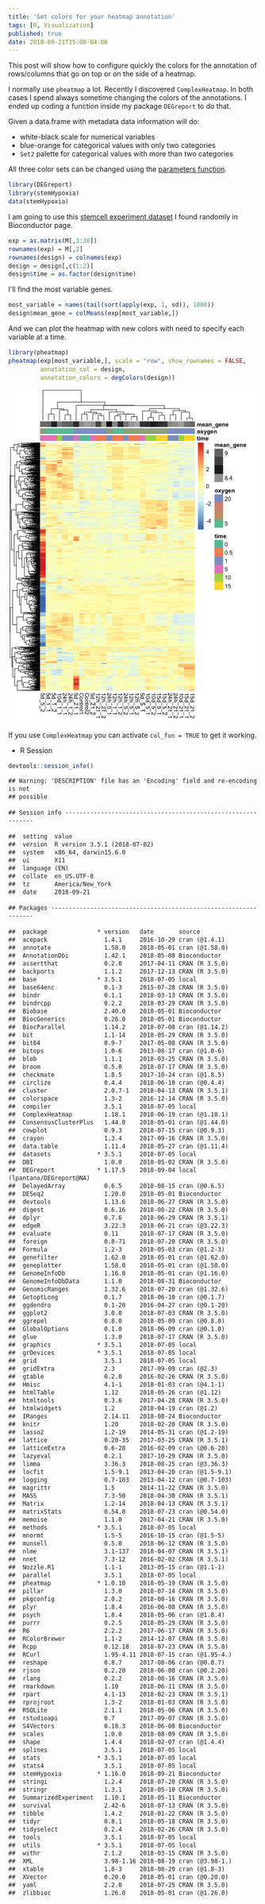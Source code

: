 ```yaml
---
title: 'Get colors for your heatmap annotation'
tags: [R, Visualization]
published: true
date: 2018-09-21T15:00-04:00
---
```


This post will show how to configure quickly the colors for the annotation of rows/columns that go on top or on the side of a heatmap.

I normally use `pheatmap` a lot. Recently I discovered `ComplexHeatmap`. In both cases I spend always sometime changing the colors of the annotations. I ended up coding a function inside my package `DEGreport` to do that.

Given a data.frame with metadata data information will do:

-   white-black scale for numerical variables
-   blue-orange for categorical values with only two categories
-   `Set2` palette for categorical values with more than two categories

All three color sets can be changed using the [parameters function](http://lpantano.github.io/DEGreport/reference/degColors.html).

``` r
library(DEGreport)
library(stemHypoxia)
data(stemHypoxia)
```

I am going to use this [stemcell experiment dataset](https://bioconductor.org/packages/release/data/experiment/html/stemHypoxia.html) I found randomly in Bioconductor page.

``` r
exp = as.matrix(M[,3:30])
rownames(exp) = M[,2]
rownames(design) = colnames(exp)
design = design[,c(1:2)]
design$time = as.factor(design$time)
```

I'll find the most variable genes.

``` r
most_variable = names(tail(sort(apply(exp, 1, sd)), 1000))
design$mean_gene = colMeans(exp[most_variable,])
```

And we can plot the heatmap with new colors with need to specify each variable at a time.

``` r
library(pheatmap)
pheatmap(exp[most_variable,], scale = "row", show_rownames = FALSE,
         annotation_col = design,
         annotation_colors = degColors(design))
```

![](https://github.com/lpantano/mypubs/raw/master/code-blog/degcolor/degcolors_files/figure-markdown_github/unnamed-chunk-4-1.png)

If you use `ComplexHeatmap` you can activate `col_fun = TRUE` to get it working.

-   R Session

``` r
devtools::session_info()
```

    ## Warning: 'DESCRIPTION' file has an 'Encoding' field and re-encoding is not
    ## possible

    ## Session info -------------------------------------------------------------

    ##  setting  value
    ##  version  R version 3.5.1 (2018-07-02)
    ##  system   x86_64, darwin15.6.0
    ##  ui       X11
    ##  language (EN)
    ##  collate  en_US.UTF-8
    ##  tz       America/New_York
    ##  date     2018-09-21

    ## Packages -----------------------------------------------------------------

    ##  package              * version   date       source
    ##  acepack                1.4.1     2016-10-29 cran (@1.4.1)
    ##  annotate               1.58.0    2018-05-01 cran (@1.58.0)
    ##  AnnotationDbi          1.42.1    2018-05-08 Bioconductor
    ##  assertthat             0.2.0     2017-04-11 CRAN (R 3.5.0)
    ##  backports              1.1.2     2017-12-13 CRAN (R 3.5.0)
    ##  base                 * 3.5.1     2018-07-05 local
    ##  base64enc              0.1-3     2015-07-28 CRAN (R 3.5.0)
    ##  bindr                  0.1.1     2018-03-13 CRAN (R 3.5.0)
    ##  bindrcpp               0.2.2     2018-03-29 CRAN (R 3.5.0)
    ##  Biobase                2.40.0    2018-05-01 Bioconductor
    ##  BiocGenerics           0.26.0    2018-05-01 Bioconductor
    ##  BiocParallel           1.14.2    2018-07-08 cran (@1.14.2)
    ##  bit                    1.1-14    2018-05-29 CRAN (R 3.5.0)
    ##  bit64                  0.9-7     2017-05-08 CRAN (R 3.5.0)
    ##  bitops                 1.0-6     2013-08-17 cran (@1.0-6)
    ##  blob                   1.1.1     2018-03-25 CRAN (R 3.5.0)
    ##  broom                  0.5.0     2018-07-17 CRAN (R 3.5.0)
    ##  checkmate              1.8.5     2017-10-24 cran (@1.8.5)
    ##  circlize               0.4.4     2018-06-10 cran (@0.4.4)
    ##  cluster                2.0.7-1   2018-04-13 CRAN (R 3.5.1)
    ##  colorspace             1.3-2     2016-12-14 CRAN (R 3.5.0)
    ##  compiler               3.5.1     2018-07-05 local
    ##  ComplexHeatmap         1.18.1    2018-06-19 cran (@1.18.1)
    ##  ConsensusClusterPlus   1.44.0    2018-05-01 cran (@1.44.0)
    ##  cowplot                0.9.3     2018-07-15 cran (@0.9.3)
    ##  crayon                 1.3.4     2017-09-16 CRAN (R 3.5.0)
    ##  data.table             1.11.4    2018-05-27 cran (@1.11.4)
    ##  datasets             * 3.5.1     2018-07-05 local
    ##  DBI                    1.0.0     2018-05-02 CRAN (R 3.5.0)
    ##  DEGreport            * 1.17.5    2018-09-04 local (lpantano/DEGreport@NA)
    ##  DelayedArray           0.6.5     2018-08-15 cran (@0.6.5)
    ##  DESeq2                 1.20.0    2018-05-01 Bioconductor
    ##  devtools               1.13.6    2018-06-27 CRAN (R 3.5.0)
    ##  digest                 0.6.16    2018-08-22 CRAN (R 3.5.0)
    ##  dplyr                  0.7.6     2018-06-29 CRAN (R 3.5.1)
    ##  edgeR                  3.22.3    2018-06-21 cran (@3.22.3)
    ##  evaluate               0.11      2018-07-17 CRAN (R 3.5.0)
    ##  foreign                0.8-71    2018-07-20 CRAN (R 3.5.0)
    ##  Formula                1.2-3     2018-05-03 cran (@1.2-3)
    ##  genefilter             1.62.0    2018-05-01 cran (@1.62.0)
    ##  geneplotter            1.58.0    2018-05-01 cran (@1.58.0)
    ##  GenomeInfoDb           1.16.0    2018-05-01 cran (@1.16.0)
    ##  GenomeInfoDbData       1.1.0     2018-08-31 Bioconductor
    ##  GenomicRanges          1.32.6    2018-07-20 cran (@1.32.6)
    ##  GetoptLong             0.1.7     2018-06-10 cran (@0.1.7)
    ##  ggdendro               0.1-20    2016-04-27 cran (@0.1-20)
    ##  ggplot2                3.0.0     2018-07-03 CRAN (R 3.5.0)
    ##  ggrepel                0.8.0     2018-05-09 cran (@0.8.0)
    ##  GlobalOptions          0.1.0     2018-06-09 cran (@0.1.0)
    ##  glue                   1.3.0     2018-07-17 CRAN (R 3.5.0)
    ##  graphics             * 3.5.1     2018-07-05 local
    ##  grDevices            * 3.5.1     2018-07-05 local
    ##  grid                   3.5.1     2018-07-05 local
    ##  gridExtra              2.3       2017-09-09 cran (@2.3)
    ##  gtable                 0.2.0     2016-02-26 CRAN (R 3.5.0)
    ##  Hmisc                  4.1-1     2018-01-03 cran (@4.1-1)
    ##  htmlTable              1.12      2018-05-26 cran (@1.12)
    ##  htmltools              0.3.6     2017-04-28 CRAN (R 3.5.0)
    ##  htmlwidgets            1.2       2018-04-19 cran (@1.2)
    ##  IRanges                2.14.11   2018-08-24 Bioconductor
    ##  knitr                  1.20      2018-02-20 CRAN (R 3.5.0)
    ##  lasso2                 1.2-19    2014-05-31 cran (@1.2-19)
    ##  lattice                0.20-35   2017-03-25 CRAN (R 3.5.1)
    ##  latticeExtra           0.6-28    2016-02-09 cran (@0.6-28)
    ##  lazyeval               0.2.1     2017-10-29 CRAN (R 3.5.0)
    ##  limma                  3.36.3    2018-08-25 cran (@3.36.3)
    ##  locfit                 1.5-9.1   2013-04-20 cran (@1.5-9.1)
    ##  logging                0.7-103   2013-04-12 cran (@0.7-103)
    ##  magrittr               1.5       2014-11-22 CRAN (R 3.5.0)
    ##  MASS                   7.3-50    2018-04-30 CRAN (R 3.5.1)
    ##  Matrix                 1.2-14    2018-04-13 CRAN (R 3.5.1)
    ##  matrixStats            0.54.0    2018-07-23 cran (@0.54.0)
    ##  memoise                1.1.0     2017-04-21 CRAN (R 3.5.0)
    ##  methods              * 3.5.1     2018-07-05 local
    ##  mnormt                 1.5-5     2016-10-15 cran (@1.5-5)
    ##  munsell                0.5.0     2018-06-12 CRAN (R 3.5.0)
    ##  nlme                   3.1-137   2018-04-07 CRAN (R 3.5.1)
    ##  nnet                   7.3-12    2016-02-02 CRAN (R 3.5.1)
    ##  Nozzle.R1              1.1-1     2013-05-15 cran (@1.1-1)
    ##  parallel               3.5.1     2018-07-05 local
    ##  pheatmap             * 1.0.10    2018-05-19 CRAN (R 3.5.0)
    ##  pillar                 1.3.0     2018-07-14 CRAN (R 3.5.0)
    ##  pkgconfig              2.0.2     2018-08-16 CRAN (R 3.5.0)
    ##  plyr                   1.8.4     2016-06-08 CRAN (R 3.5.0)
    ##  psych                  1.8.4     2018-05-06 cran (@1.8.4)
    ##  purrr                  0.2.5     2018-05-29 CRAN (R 3.5.0)
    ##  R6                     2.2.2     2017-06-17 CRAN (R 3.5.0)
    ##  RColorBrewer           1.1-2     2014-12-07 CRAN (R 3.5.0)
    ##  Rcpp                   0.12.18   2018-07-23 CRAN (R 3.5.0)
    ##  RCurl                  1.95-4.11 2018-07-15 cran (@1.95-4.)
    ##  reshape                0.8.7     2017-08-06 cran (@0.8.7)
    ##  rjson                  0.2.20    2018-06-08 cran (@0.2.20)
    ##  rlang                  0.2.2     2018-08-16 CRAN (R 3.5.0)
    ##  rmarkdown              1.10      2018-06-11 CRAN (R 3.5.0)
    ##  rpart                  4.1-13    2018-02-23 CRAN (R 3.5.1)
    ##  rprojroot              1.3-2     2018-01-03 CRAN (R 3.5.0)
    ##  RSQLite                2.1.1     2018-05-06 CRAN (R 3.5.0)
    ##  rstudioapi             0.7       2017-09-07 CRAN (R 3.5.0)
    ##  S4Vectors              0.18.3    2018-06-08 Bioconductor
    ##  scales                 1.0.0     2018-08-09 CRAN (R 3.5.0)
    ##  shape                  1.4.4     2018-02-07 cran (@1.4.4)
    ##  splines                3.5.1     2018-07-05 local
    ##  stats                * 3.5.1     2018-07-05 local
    ##  stats4                 3.5.1     2018-07-05 local
    ##  stemHypoxia          * 1.16.0    2018-09-21 Bioconductor
    ##  stringi                1.2.4     2018-07-20 CRAN (R 3.5.0)
    ##  stringr                1.3.1     2018-05-10 CRAN (R 3.5.0)
    ##  SummarizedExperiment   1.10.1    2018-05-11 Bioconductor
    ##  survival               2.42-6    2018-07-13 CRAN (R 3.5.0)
    ##  tibble                 1.4.2     2018-01-22 CRAN (R 3.5.0)
    ##  tidyr                  0.8.1     2018-05-18 CRAN (R 3.5.0)
    ##  tidyselect             0.2.4     2018-02-26 CRAN (R 3.5.0)
    ##  tools                  3.5.1     2018-07-05 local
    ##  utils                * 3.5.1     2018-07-05 local
    ##  withr                  2.1.2     2018-03-15 CRAN (R 3.5.0)
    ##  XML                    3.98-1.16 2018-08-19 cran (@3.98-1.)
    ##  xtable                 1.8-3     2018-08-29 cran (@1.8-3)
    ##  XVector                0.20.0    2018-05-01 cran (@0.20.0)
    ##  yaml                   2.2.0     2018-07-25 CRAN (R 3.5.0)
    ##  zlibbioc               1.26.0    2018-05-01 cran (@1.26.0)
